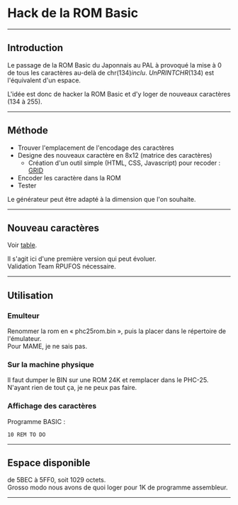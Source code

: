 # Hack de la ROM Basic

___
## Introduction

Le passage de la ROM Basic du Japonnais au PAL à provoqué la mise à 0 de tous les caractères au-delà de chr$(134) inclu.\
Un PRINT CHR$(134) est l'équivalent d'un espace.

L'idée est donc de hacker la ROM Basic et d'y loger de nouveaux caractères (134 à 255).

___
## Méthode

- Trouver l'emplacement de l'encodage des caractères
- Designe des nouveaux caractère en 8x12 (matrice des caractères)
  - Création d'un outil simple (HTML, CSS, Javascript) pour recoder : [GRID](grid.html)
- Encoder les caractère dans la ROM
- Tester

Le générateur peut être adapté à la dimension que l'on souhaite.

___
## Nouveau caractères

Voir [table](Table.md).

Il s'agit ici d'une première version qui peut évoluer.\
Validation Team RPUFOS nécessaire.

___
## Utilisation

### Emulteur

Renommer la rom en « phc25rom.bin », puis la placer dans le répertoire de l'émulateur.\
Pour MAME, je ne sais pas.

### Sur la machine physique

Il faut dumper le BIN sur une ROM 24K et remplacer dans le PHC-25.\
N'ayant rien de tout ça, je ne peux pas faire.

### Affichage des caractères

Programme BASIC : 

```basic
10 REM TO DO
```

___
## Espace disponible

de 5BEC à 5FF0, soit 1029 octets.\
Grosso modo nous avons de quoi loger pour 1K de programme assembleur.



___
